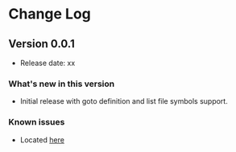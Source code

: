 # Change Log

## Version 0.0.1
* Release date: xx

### What's new in this version
* Initial release with goto definition and list file symbols support.

### Known issues
* Located [here](https://github.com/tomi/vscode-rf-language-server/blob/master/client/KNOWNISSUES.md)
